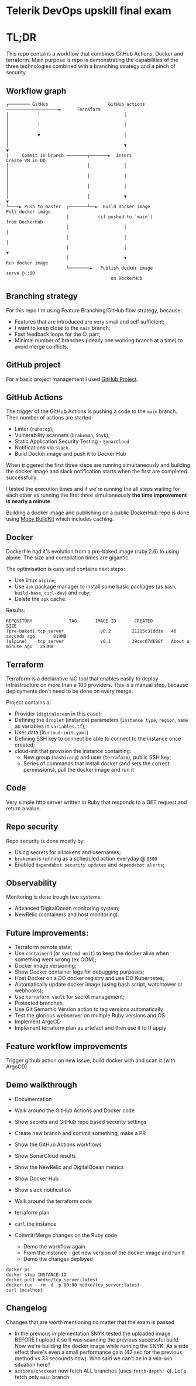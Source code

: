 # Telerik DevOps upskill final exam

# TL;DR

This repo contains a workflow that combines GitHub Actions, Docker and terraform. Main purpose is repo is demonstrating the capabilities of the three technologies combined with a branching strategy and a pinch of security.

## Workflow graph
```
┌──────── GitHub                       GitHub actions    ────────────────────►      Terraform
│           │                                │                                          │
│           │                                │                                          │
│           ▼                                │                                          │
│                                            ▼                                          ▼
│     Commit in branch ────────┬───────►  inters                                  Create VM in DO
│                              │             │                                          │
│                              │             │                                          │
│                              │             │                                          │
│                              │             ▼                                          ▼
└────► Push to master  ┌───────┴──►  Build Docker image                         Pull docker image
                       │           (if pushed to `main`)                          from DockerHub
                       │                     │                                          │
                       │                     │                                          │
                       │                     │                                          ▼
                       │                     ▼                                  Run docker image
                       └────────►   Publish docker image                            serve @ :80
                                        on DockerHub
```

## Branching strategy
For this repo I'm using Feature Branching/GitHub flow strategy, because:
* Features that are introduced are very small and self sufficient;
* I want to keep close to the `main` branch;
* Fast feedback loops for the CI part;
* Minimal number of branches (ideally one working branch at a time) to avoid merge conflicts.

## GitHub project
For a basic project management I used [GitHub Project](https://github.com/users/NedkoHristov/projects/1/views/1).

## GitHub Actions

The trigger of the GitHub Actions is pushing a code to the `main` branch. Then number of actions are started:
* Linter (`rubocop`);
* Vulnerability scanners (`brakeman`, `Snyk`);
* Static Application Security Testing - `SonarCloud`
* Notifications via `Slack`
* Build Docker image and push it to Docker Hub

When triggered the first three steps are running simultaneously and building the docker image and slack notification starts when the first are completed successfully.

I tested the execution times and if we're running the all steps waiting for each other vs running the first three simultaneously **the time improvement is nearly a minute**.

Building a docker image and publishing on a public DockerHub repo is done using [Moby BuildKit](https://github.com/moby/buildkit) which includes caching.

## Docker

Dockerfile had it's evolution from a pre-baked image (ruby.2.6) to using alpine. The size and compilation times are gigantic.

The optimisation is easy and contains next steps:
* Use linux `alpine`;
* Use `apk` package manager to install some basic packages (as `bash`, `build-base`, `curl-dev`) and `ruby`;
* Delete the `apk` cache.

Results:
```
REPOSITORY              TAG       IMAGE ID       CREATED              SIZE
(pre-baked) tcp_server              v0.2        21215c31dd1e   40 seconds ago       819MB
(alpine)    tcp_server              v0.1        39cec07d698f   About a minute ago   253MB
```

## Terraform
Terraform is a declarative IaC tool that enables easily to deploy infrastructure on more than a 100 providers.
This is a manual step, because deployments don't need to be done on every merge.

Project contains a:
* Provider (`digitalocean` in this case);
* Defining the `droplet` (instance) parameters (`instance type`, `region`, `name` as variables in `variables.tf`);
* User data (in `cloud-init.yaml`)
* Defining SSH key to connect be able to connect to the instance once created;
* cloud-init that provision the instance containing:
    * New group (`hashicorp`) and user (`terraform`), public SSH key;
    * Series of commands that install docker (and sets the correct permissions), pull the docker image and run it

## Code
Very simple http server written in Ruby that responds to a GET request and return a value.

## Repo security
Repo security is done mostly by:
* Using secrets for all tokens and usernames;
* `brakeman` is running as a scheduled action everyday @ `0300`
* Enabled `dependabot security updates` and `dependabot alerts`;

## Observability

Monitoring is done trough two systems:
* Advanced DigitalOcean monitoring system;
* NewRelic (containers and host monitoring).

## Future improvements:

* Terraform remote state;
* Use `containerd` (or `systemd unit`) to keep the docker alive when something went wrong (ex OOM);
* Docker image versioning;
* Show Docker container logs for debugging purposes;
* Host Docker on a DO docker registry and use DO Kubernetes;
* Automatically update docker image (using bash script, watchtower or webhooks);
* Use `terraform vault` for secret management;
* Protected branches.
* Use Git Semantic Version action to tag versions automatically
* Test the glorious webserver on multiple Ruby versions and OS
* Implement ArgoCD
* Implement terraform plan as artefact and then use it to tf apply

## Feature workflow improvements
Trigger github action on new issue, build docker with  and scan it (with ArgoCD)

## Demo walkthrough

* Documentation
* Walk around the GitHub Actions and Docker code
* Show secrets and GitHub repo based security settings
* Create new branch and commit something, make a PR
* Show the GitHub Actions workflows
* Show SonarCloud results
* Show the NewRelic and DigitalOcean metrics
* Show Docker Hub
* Show slack notification
* Walk around the terraform code
* terraform plan

* `curl` the instance

* Commit/Merge changes on the Ruby code
	* Demo the workflow again
	* From the instance - get new version of the docker image and run it
	* Demo the changes deployed

```
docker ps
docker stop INSTANCE-ID
docker pull nedko/tcp_server:latest
docker run --rm -d -p 80:80 nedko/tcp_server:latest
curl localhost
```


## Changelog

Changes that are worth mentioning no matter that the exam is passed

* In the previous implementation SNYK tested the uploaded image BEFORE I upload it so it was scanning the previous successful build. Now we're building the docker image while running the SNYK. As a side effect there's even a small performance gain (42 sec for the previous method vs 33 secounds now). Who said we can't be in a win-win situation here? 
* `actions/checkout` now fetch ALL branches (uses `fetch-depth: 0`). Let's fetch only `main` branch.
